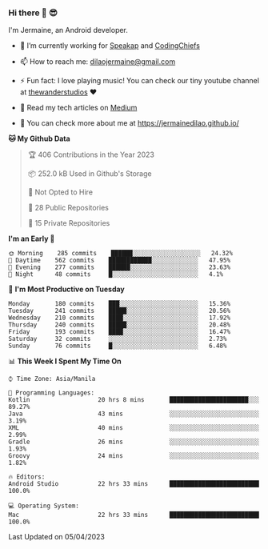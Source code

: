### Hi there 👋 😎
I'm Jermaine, an Android developer.

- 🔭 I’m currently working for [Speakap](https://www.speakap.com/) and [CodingChiefs](https://codingchiefs.com/en/)

- 📫 How to reach me: dilaojermaine@gmail.com

- ⚡ Fun fact: I love playing music! You can check our tiny youtube channel at [thewanderstudios](https://www.youtube.com/thewanderstudios) ♥️

- 📖 Read my tech articles on [Medium](https://jermainedilao.medium.com/)

- 👀 You can check more about me at https://jermainedilao.github.io/

<!--
**jermainedilao/jermainedilao** is a ✨ _special_ ✨ repository because its `README.md` (this file) appears on your GitHub profile.

Here are some ideas to get you started:

- 🔭 I’m currently working on ...
- 🌱 I’m currently learning ...
- 👯 I’m looking to collaborate on ...
- 🤔 I’m looking for help with ...
- 💬 Ask me about ...
- 📫 How to reach me: ...
- 😄 Pronouns: ...
- ⚡ Fun fact: ...
-->

<!--START_SECTION:waka-->
**🐱 My Github Data** 

> 🏆 406 Contributions in the Year 2023
 > 
> 📦 252.0 kB Used in Github's Storage 
 > 
> 🚫 Not Opted to Hire
 > 
> 📜 28 Public Repositories 
 > 
> 🔑 15 Private Repositories  
 > 
**I'm an Early 🐤** 

```text
🌞 Morning    285 commits    ██████░░░░░░░░░░░░░░░░░░░   24.32% 
🌆 Daytime    562 commits    ████████████░░░░░░░░░░░░░   47.95% 
🌃 Evening    277 commits    ██████░░░░░░░░░░░░░░░░░░░   23.63% 
🌙 Night      48 commits     █░░░░░░░░░░░░░░░░░░░░░░░░   4.1%

```
📅 **I'm Most Productive on Tuesday** 

```text
Monday       180 commits    ███░░░░░░░░░░░░░░░░░░░░░░   15.36% 
Tuesday      241 commits    █████░░░░░░░░░░░░░░░░░░░░   20.56% 
Wednesday    210 commits    ████░░░░░░░░░░░░░░░░░░░░░   17.92% 
Thursday     240 commits    █████░░░░░░░░░░░░░░░░░░░░   20.48% 
Friday       193 commits    ████░░░░░░░░░░░░░░░░░░░░░   16.47% 
Saturday     32 commits     ░░░░░░░░░░░░░░░░░░░░░░░░░   2.73% 
Sunday       76 commits     █░░░░░░░░░░░░░░░░░░░░░░░░   6.48%

```


📊 **This Week I Spent My Time On** 

```text
⌚︎ Time Zone: Asia/Manila

💬 Programming Languages: 
Kotlin                   20 hrs 8 mins       ██████████████████████░░░   89.27% 
Java                     43 mins             ░░░░░░░░░░░░░░░░░░░░░░░░░   3.19% 
XML                      40 mins             ░░░░░░░░░░░░░░░░░░░░░░░░░   2.99% 
Gradle                   26 mins             ░░░░░░░░░░░░░░░░░░░░░░░░░   1.93% 
Groovy                   24 mins             ░░░░░░░░░░░░░░░░░░░░░░░░░   1.82%

🔥 Editors: 
Android Studio           22 hrs 33 mins      █████████████████████████   100.0%

💻 Operating System: 
Mac                      22 hrs 33 mins      █████████████████████████   100.0%

```


 Last Updated on 05/04/2023
<!--END_SECTION:waka-->
